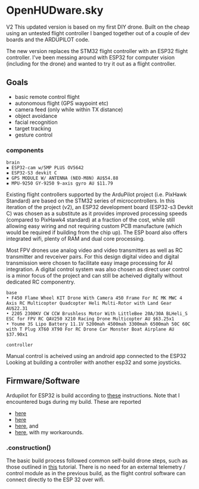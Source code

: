 # OpenHUDware.sky

V2 This updated version is based on my first DIY drone. Built on the cheap using an untested flight controller I banged together out of a couple of dev boards and the ARDUPILOT code.

The new version replaces the STM32 flight controller with an ESP32 flight controller. I've been messing around with ESP32 for computer vision (including for the drone) and wanted to try it out as a flight controller.

## Goals
* basic remote control flight
* autonomous flight (GPS waypoint etc)
* camera feed (only while within TX distance)
* object avoidance
* facial recognition
* target tracking
* gesture control


### components
	brain
    ▪ ESP32-cam w/5MP PLUS OV5642
    ▪ ESP32-S3 devkit C
    ▪ GPS MODULE W/ ANTENNA (NEO-M8N) AU$54.88
    ▪ MPU-9250 GY-9250 9-axis gyro AU $11.79

Existing flight controllers supported by the ArduPilot project (i.e. PixHawk Standard) are based on the STM32 series of microcontrollers. In this iteration of the project (v2), an ESP32 development board (ESP32-s3 Devkit C) was chosen as a substitute as it provides improved processing speeds (compared to PixHawk4 standard) at a fraction of the cost, while still allowing easy wiring and not requiring custom PCB manufacture (which would be required if building from the chip up). The ESP board also offers integrated wifi, plenty of RAM and dual core processing. 

Most FPV drones use analog video and video transmitters as well as RC transmitter and revceiver pairs. For this design digital video and digital transmission were chosen to facilitate easy image processing for AI integration. A digital control system was also chosen as direct user control is a minor focus of the project and can still be acheived digitally without dedicated RC componentry. 

	base
    • F450 Flame Wheel KIT Drone With Camera 450 Frame For RC MK MWC 4 Axis RC Multicopter Quadcopter Heli Multi-Rotor with Land Gear AU$22.31
    • 2205 2300KV CW CCW Brushless Motor With LittleBee 20A/30A BLHeli_S ESC for FPV RC QAV250 X210 Racing Drone Multicopter AU $63.25x1
    • Youme 3S Lipo Battery 11.1V 5200mah 4500mah 3300mah 6500mah 50C 60C with T Plug XT60 XT90 For RC Drone Car Monster Boat Airplane AU $37.90x1 

    controller
Manual control is acheived using an android app connected to the ESP32
Looking at building a controller with another esp32 and some joysticks. 

 

## Firmware/Software
Ardupilot for ESP32 is build according to [these](https://github.com/ArduPilot/ardupilot/tree/master/libraries/AP_HAL_ESP32) instructions.
Note that I encountered bugs during my build. 
These are reported 
* [here](https://github.com/ArduPilot/ardupilot/issues/21843)
* [here](https://github.com/ArduPilot/ardupilot/issues/21842)
* [here](https://github.com/ArduPilot/ardupilot/issues/21695), and 
* [here](https://github.com/ArduPilot/ardupilot/issues/21675), with my workarounds. 


### .construction()
The basic build process followed common self-build drone steps, such as those outlined in [this](https://create.arduino.cc/projecthub/akarsh98/diy-arduino-based-quadcopter-drone-948153) tutorial.
There is no need for an external telemetry / control module as in the previous build, as the flight control software can connect directly to the ESP 32 over wifi.

